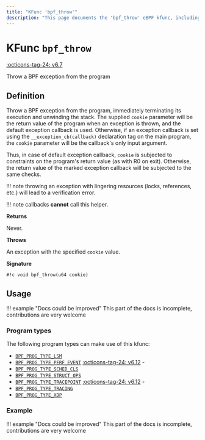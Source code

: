```yaml
---
title: "KFunc 'bpf_throw'"
description: "This page documents the 'bpf_throw' eBPF kfunc, including its definition, usage, program types that can use it, and examples."
---
```

# KFunc `bpf_throw`

<!-- [FEATURE_TAG](bpf_throw) -->
[:octicons-tag-24: v6.7](https://github.com/torvalds/linux/commit/fd5d27b70188379bb441d404c29a0afb111e1753)
<!-- [/FEATURE_TAG] -->

Throw a BPF exception from the program

## Definition

Throw a BPF exception from the program, immediately terminating its execution and unwinding the stack. The supplied `cookie` parameter will be the return value of the program when an exception is thrown, and the default exception callback is used. Otherwise, if an exception callback is set using the `__exception_cb(callback)` declaration tag on the main program, the `cookie` parameter will be the callback's only input argument.

Thus, in case of default exception callback, `cookie` is subjected to constraints on the program's return value (as with R0 on exit). Otherwise, the return value of the marked exception callback will be subjected to the same checks.

!!! note
    throwing an exception with lingering resources (locks, references, etc.) will lead to a verification error.

!!! note
    callbacks **cannot** call this helper.

**Returns**

Never.

**Throws**

An exception with the specified `cookie` value.

**Signature**

<!-- [KFUNC_DEF] -->
`#!c void bpf_throw(u64 cookie)`
<!-- [/KFUNC_DEF] -->

## Usage

!!! example "Docs could be improved"
    This part of the docs is incomplete, contributions are very welcome

### Program types

The following program types can make use of this kfunc:

<!-- [KFUNC_PROG_REF] -->
- [`BPF_PROG_TYPE_LSM`](../program-type/BPF_PROG_TYPE_LSM.md)
- [`BPF_PROG_TYPE_PERF_EVENT`](../program-type/BPF_PROG_TYPE_PERF_EVENT.md) [:octicons-tag-24: v6.12](https://github.com/torvalds/linux/commit/bc638d8cb5be813d4eeb9f63cce52caaa18f3960) - 
- [`BPF_PROG_TYPE_SCHED_CLS`](../program-type/BPF_PROG_TYPE_SCHED_CLS.md)
- [`BPF_PROG_TYPE_STRUCT_OPS`](../program-type/BPF_PROG_TYPE_STRUCT_OPS.md)
- [`BPF_PROG_TYPE_TRACEPOINT`](../program-type/BPF_PROG_TYPE_TRACEPOINT.md) [:octicons-tag-24: v6.12](https://github.com/torvalds/linux/commit/bc638d8cb5be813d4eeb9f63cce52caaa18f3960) - 
- [`BPF_PROG_TYPE_TRACING`](../program-type/BPF_PROG_TYPE_TRACING.md)
- [`BPF_PROG_TYPE_XDP`](../program-type/BPF_PROG_TYPE_XDP.md)
<!-- [/KFUNC_PROG_REF] -->

### Example

!!! example "Docs could be improved"
    This part of the docs is incomplete, contributions are very welcome

